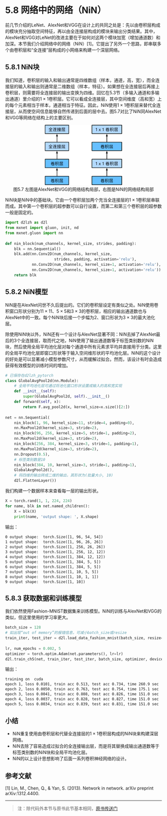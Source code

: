 # 5.8 网络中的网络（NiN）

前几节介绍的LeNet、AlexNet和VGG在设计上的共同之处是：先以由卷积层构成的模块充分抽取空间特征，再以由全连接层构成的模块来输出分类结果。其中，AlexNet和VGG对LeNet的改进主要在于如何对这两个模块加宽（增加通道数）和加深。本节我们介绍网络中的网络（NiN）[1]。它提出了另外一个思路，即串联多个由卷积层和“全连接”层构成的小网络来构建一个深层网络。


## 5.8.1 NiN块

我们知道，卷积层的输入和输出通常是四维数组（样本，通道，高，宽），而全连接层的输入和输出则通常是二维数组（样本，特征）。如果想在全连接层后再接上卷积层，则需要将全连接层的输出变换为四维。回忆在5.3节（多输入通道和多输出通道）里介绍的$1\times 1$卷积层。它可以看成全连接层，其中空间维度（高和宽）上的每个元素相当于样本，通道相当于特征。因此，NiN使用$1\times 1$卷积层来替代全连接层，从而使空间信息能够自然传递到后面的层中去。图5.7对比了NiN同AlexNet和VGG等网络在结构上的主要区别。

<div align=center>
<img width="250" src="../../img/chapter05/5.8_nin.svg"/>
</div>
<div align=center>图5.7 左图是AlexNet和VGG的网络结构局部，右图是NiN的网络结构局部</div>


NiN块是NiN中的基础块。它由一个卷积层加两个充当全连接层的$1\times 1$卷积层串联而成。其中第一个卷积层的超参数可以自行设置，而第二和第三个卷积层的超参数一般是固定的。

``` python
import d2lzh as d2l
from mxnet import gluon, init, nd
from mxnet.gluon import nn

def nin_block(num_channels, kernel_size, strides, padding):
    blk = nn.Sequential()
    blk.add(nn.Conv2D(num_channels, kernel_size,
                      strides, padding, activation='relu'),
            nn.Conv2D(num_channels, kernel_size=1, activation='relu'),
            nn.Conv2D(num_channels, kernel_size=1, activation='relu'))
    return blk
```

## 5.8.2 NiN模型

NiN是在AlexNet问世不久后提出的。它们的卷积层设定有类似之处。NiN使用卷积窗口形状分别为$11\times 11$、$5\times 5$和$3\times 3$的卷积层，相应的输出通道数也与AlexNet中的一致。每个NiN块后接一个步幅为2、窗口形状为$3\times 3$的最大池化层。

除使用NiN块以外，NiN还有一个设计与AlexNet显著不同：NiN去掉了AlexNet最后的3个全连接层，取而代之地，NiN使用了输出通道数等于标签类别数的NiN块，然后使用全局平均池化层对每个通道中所有元素求平均并直接用于分类。这里的全局平均池化层即窗口形状等于输入空间维形状的平均池化层。NiN的这个设计的好处是可以显著减小模型参数尺寸，从而缓解过拟合。然而，该设计有时会造成获得有效模型的训练时间的增加。

``` python
# 已保存在d2lzh_pytorch
class GlobalAvgPool2d(nn.Module):
    # 全局平均池化层可通过将池化窗口形状设置成输入的高和宽实现
    def __init__(self):
        super(GlobalAvgPool2d, self).__init__()
    def forward(self, x):
        return F.avg_pool2d(x, kernel_size=x.size()[2:])

net = nn.Sequential(
    nin_block(1, 96, kernel_size=11, stride=4, padding=0),
    nn.MaxPool2d(kernel_size=3, stride=2),
    nin_block(96, 256, kernel_size=5, stride=1, padding=2),
    nn.MaxPool2d(kernel_size=3, stride=2),
    nin_block(256, 384, kernel_size=3, stride=1, padding=1),
    nn.MaxPool2d(kernel_size=3, stride=2), 
    nn.Dropout(0.5),
    # 标签类别数是10
    nin_block(384, 10, kernel_size=3, stride=1, padding=1),
    GlobalAvgPool2d(), 
    # 将四维的输出转成二维的输出，其形状为(批量大小, 10)
    d2l.FlattenLayer())
```

我们构建一个数据样本来查看每一层的输出形状。

``` python
X = torch.rand(1, 1, 224, 224)
for name, blk in net.named_children(): 
    X = blk(X)
    print(name, 'output shape: ', X.shape)
```
输出：
```
0 output shape:  torch.Size([1, 96, 54, 54])
1 output shape:  torch.Size([1, 96, 26, 26])
2 output shape:  torch.Size([1, 256, 26, 26])
3 output shape:  torch.Size([1, 256, 12, 12])
4 output shape:  torch.Size([1, 384, 12, 12])
5 output shape:  torch.Size([1, 384, 5, 5])
6 output shape:  torch.Size([1, 384, 5, 5])
7 output shape:  torch.Size([1, 10, 5, 5])
8 output shape:  torch.Size([1, 10, 1, 1])
9 output shape:  torch.Size([1, 10])
```

## 5.8.3 获取数据和训练模型

我们依然使用Fashion-MNIST数据集来训练模型。NiN的训练与AlexNet和VGG的类似，但这里使用的学习率更大。

``` python
batch_size = 128
# 如出现“out of memory”的报错信息，可减小batch_size或resize
train_iter, test_iter = d2l.load_data_fashion_mnist(batch_size, resize=224)

lr, num_epochs = 0.002, 5
optimizer = torch.optim.Adam(net.parameters(), lr=lr)
d2l.train_ch5(net, train_iter, test_iter, batch_size, optimizer, device, num_epochs)
```
输出：
```
training on  cuda
epoch 1, loss 0.0101, train acc 0.513, test acc 0.734, time 260.9 sec
epoch 2, loss 0.0050, train acc 0.763, test acc 0.754, time 175.1 sec
epoch 3, loss 0.0041, train acc 0.808, test acc 0.826, time 151.0 sec
epoch 4, loss 0.0037, train acc 0.828, test acc 0.827, time 151.0 sec
epoch 5, loss 0.0034, train acc 0.839, test acc 0.831, time 151.0 sec
```

## 小结

* NiN重复使用由卷积层和代替全连接层的$1\times 1$卷积层构成的NiN块来构建深层网络。
* NiN去除了容易造成过拟合的全连接输出层，而是将其替换成输出通道数等于标签类别数的NiN块和全局平均池化层。
* NiN的以上设计思想影响了后面一系列卷积神经网络的设计。


## 参考文献

[1] Lin, M., Chen, Q., & Yan, S. (2013). Network in network. arXiv preprint arXiv:1312.4400.

-----------
> 注：除代码外本节与原书此节基本相同，[原书传送门](https://zh.d2l.ai/chapter_convolutional-neural-networks/nin.html)
